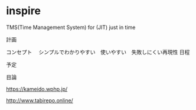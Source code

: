 # inspire
TMS(Time Management System) for (JIT) just in time

計画

コンセプト
　シンプルでわかりやすい　使いやすい　失敗しにくい再現性
日程

予定

目論

https://kameido.wphp.jp/

http://www.tabirepo.online/
